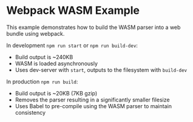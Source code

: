 # Webpack WASM Example

This example demonstrates how to build the WASM parser into a web bundle using
webpack.

In development `npm run start` or `npm run build-dev`:

- Build output is ~240KB
- WASM is loaded asynchronously
- Uses dev-server with `start`, outputs to the filesystem with `build-dev`

In production `npm run build`:

- Build output is ~20KB (7KB gzip)
- Removes the parser resulting in a significantly smaller filesize
- Uses Babel to pre-compile using the WASM parser to maintain consistency
